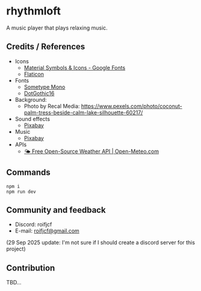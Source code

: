 # rhythmloft

A music player that plays relaxing music.

## Credits / References

- Icons
  - [Material Symbols & Icons - Google Fonts](https://fonts.google.com/icons)
  - [Flaticon](https://www.flaticon.com/)
- Fonts
  - [Sometype Mono](https://fonts.google.com/specimen/Sometype+Mono)
  - [DotGothic16](https://fonts.google.com/specimen/DotGothic16)
- Background:
  - Photo by Recal Media: https://www.pexels.com/photo/coconut-palm-tress-beside-calm-lake-silhouette-60217/
- Sound effects
  - [Pixabay](https://pixabay.com/)
- Music
  - [Pixabay](https://pixabay.com/)
- APIs
  - [🌤️ Free Open-Source Weather API | Open-Meteo.com](https://open-meteo.com/)

## Commands

```
npm i
npm run dev
```

## Community and feedback

- Discord: roifjcf
- E-mail: roifjcf@gmail.com

(29 Sep 2025 update: I'm not sure if I should create a discord server for this project)

## Contribution

TBD...